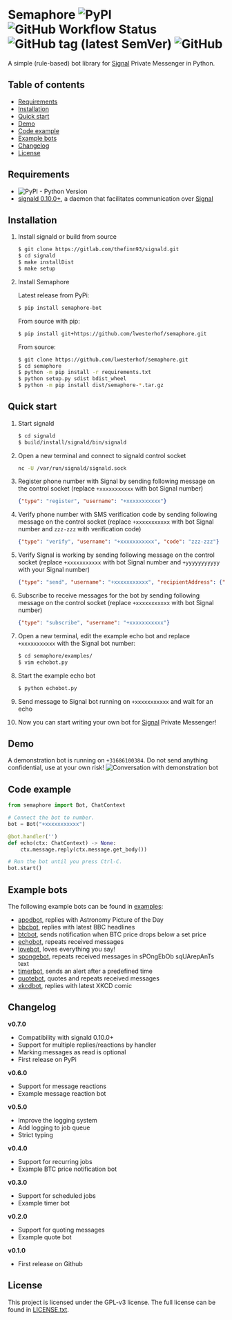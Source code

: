 # Semaphore ![PyPI](https://img.shields.io/pypi/v/semaphore-bot) ![GitHub Workflow Status](https://img.shields.io/github/workflow/status/lwesterhof/semaphore/Python) ![GitHub tag (latest SemVer)](https://img.shields.io/github/v/tag/lwesterhof/semaphore) ![GitHub](https://img.shields.io/github/license/lwesterhof/semaphore)

A simple (rule-based) bot library for [Signal](https://signal.org/) Private Messenger in Python.

## Table of contents
   * [Requirements](#requirements)
   * [Installation](#installation)
   * [Quick start](#quick-start)
   * [Demo](#demo)
   * [Code example](#code-example)
   * [Example bots](#example-bots)
   * [Changelog](#changelog)
   * [License](#license)

## Requirements
- ![PyPI - Python Version](https://img.shields.io/pypi/pyversions/semaphore-bot)
- [signald 0.10.0+](https://gitlab.com/thefinn93/signald), a daemon that facilitates communication over [Signal](https://signal.org/)

## Installation
1. Install signald or build from source
    ```bash
    $ git clone https://gitlab.com/thefinn93/signald.git
    $ cd signald
    $ make installDist
    $ make setup
    ```

2. Install Semaphore

    Latest release from PyPi:
    ```bash
    $ pip install semaphore-bot
    ```

    From source with pip:
    ```bash
    $ pip install git+https://github.com/lwesterhof/semaphore.git
    ```

    From source:
    ```bash
    $ git clone https://github.com/lwesterhof/semaphore.git
    $ cd semaphore
    $ python -m pip install -r requirements.txt
    $ python setup.py sdist bdist_wheel
    $ python -m pip install dist/semaphore-*.tar.gz
    ```

## Quick start
1. Start signald
    ```bash
    $ cd signald
    $ build/install/signald/bin/signald
    ```

2. Open a new terminal and connect to signald control socket
    ```bash
    nc -U /var/run/signald/signald.sock
    ```

3. Register phone number with Signal by sending following message on the control socket (replace `+xxxxxxxxxxx` with bot Signal number)
    ```json
    {"type": "register", "username": "+xxxxxxxxxxx"}
    ```

4. Verify phone number with SMS verification code by sending following message on the control socket (replace `+xxxxxxxxxxx` with bot Signal number and `zzz-zzz` with verification code)
    ```json
    {"type": "verify", "username": "+xxxxxxxxxxx", "code": "zzz-zzz"}
    ```

5. Verify Signal is working by sending following message on the control socket (replace `+xxxxxxxxxxx` with bot Signal number and `+yyyyyyyyyyy` with your Signal number)
    ```json
    {"type": "send", "username": "+xxxxxxxxxxx", "recipientAddress": {"number": "+yyyyyyyyyyy"}, "messageBody": "Hello world"}
    ```

6. Subscribe to receive messages for the bot by sending following message on the control socket (replace `+xxxxxxxxxxx` with bot Signal number)
    ```json
    {"type": "subscribe", "username": "+xxxxxxxxxxx"}
    ```

7. Open a new terminal, edit the example echo bot and replace `+xxxxxxxxxxx` with the Signal bot number:
    ```bash
    $ cd semaphore/examples/
    $ vim echobot.py
    ```

8. Start the example echo bot
    ```bash
    $ python echobot.py
    ```

9. Send message to Signal bot running on `+xxxxxxxxxxx` and wait for an echo

10. Now you can start writing your own bot for [Signal](https://signal.org/) Private Messenger!

## Demo
A demonstration bot is running on `+31686100384`.
Do not send anything confidential, use at your own risk!
![Conversation with demonstration bot](demo.jpg)

## Code example
```python
from semaphore import Bot, ChatContext

# Connect the bot to number.
bot = Bot("+xxxxxxxxxxx")

@bot.handler('')
def echo(ctx: ChatContext) -> None:
    ctx.message.reply(ctx.message.get_body())

# Run the bot until you press Ctrl-C.
bot.start()
```

## Example bots
The following example bots can be found in [examples](examples):
- [apodbot](examples/apodbot.py), replies with Astronomy Picture of the Day
- [bbcbot](examples/bbcbot.py), replies with latest BBC headlines
- [btcbot](examples/btcbot.py), sends notification when BTC price drops below a set price
- [echobot](examples/echobot.py), repeats received messages
- [lovebot](examples/lovebot.py), loves everything you say!
- [spongebot](examples/spongebot.py), repeats received messages in sPOngEbOb sqUArepAnTs text
- [timerbot](examples/timerbot.py), sends an alert after a predefined time
- [quotebot](examples/quotebot.py), quotes and repeats received messages
- [xkcdbot](examples/xkcdbot.py), replies with latest XKCD comic

## Changelog
**v0.7.0**
* Compatibility with signald 0.10.0+
* Support for multiple replies/reactions by handler
* Marking messages as read is optional
* First release on PyPi

**v0.6.0**
* Support for message reactions
* Example message reaction bot

**v0.5.0**
* Improve the logging system
* Add logging to job queue
* Strict typing

**v0.4.0**
* Support for recurring jobs
* Example BTC price notification bot

**v0.3.0**
* Support for scheduled jobs
* Example timer bot

**v0.2.0**
* Support for quoting messages
* Example quote bot

**v0.1.0**
* First release on Github

## License
This project is licensed under the GPL-v3 license.
The full license can be found in [LICENSE.txt](LICENSE.txt).
